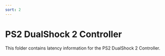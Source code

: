 ```yaml
---
sort: 2
---
```

# PS2 DualShock 2 Controller

This folder contains latency information for the PS2 DualShock 2 Controller.